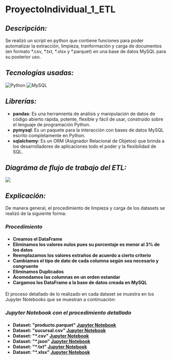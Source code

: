# ProyectoIndividual_1_ETL

## _Descripción:_
Se realizó un script en python que contiene funciones para poder automatizar la extracción, limpieza, tranformación y carga de documentos (en formato *.csv, *.txt, *.xlsx y *.parquet) en una base de datos MySQL para su posterior uso.

## _Tecnologías usadas:_
![Python](https://img.shields.io/badge/Python-FFD43B?style=for-the-badge&logo=python&logoColor=blue)
![MySQL](https://img.shields.io/badge/MySQL-005C84?style=for-the-badge&logo=mysql&logoColor=white)

## _Librerías:_
<ul>
    <li><strong>pandas</strong>: Es una herramienta de análisis y manipulación de datos de código abierto rápida, potente, flexible y fácil de usar, construido sobre el lenguaje de programación Python.</li>
    <li><strong>pymysql</strong>: Es un paquete para la interacción con bases de datos MySQL escrito completamente en Python.</li>
    <li><strong>sqlalchemy</strong>: Es un ORM (Asignador Relacional de Objetos) que brinda a los desarrolladores de aplicaciones todo el poder y la flexibilidad de SQL.</li>
</ul>

## _Diagráma de flujo de trabajo del ETL:_
<img src="/src_appCDT/DDF.png">

## _Explicación:_
De manera general, el procedimiento de limpieza y carga de los datasets se realizó de la siguiente forma:

<h3>
  <i>Procedimiento</i>
  <h4>
    <ul>
      <li><strong>Creamos el DataFrame</strong></li>
      <li><strong>Eliminamos los valores nulos pues su porcentaje es menor al 3% de los datos</strong></li>
      <li><strong>Reemplazamos los valores extraños de acuerdo a cierto criterio</strong></li>
      <li><strong>Cambiamos el tipo de dato de cada columna según sea necesario y congruente</strong></li>
      <li><strong>Eliminamos Duplicados</strong></li>
      <li><strong>Acomodamos las columnas en un orden estandar</strong></li>
      <li><strong>Cargamos los DataFrame a la base de datos creada en MySQL</strong></li>
    </ul>
   <h4>
</h3>

El proceso detallado de lo realizado en cada dataset se muestra en los Jupyter Notebooks que se muestran a continuación:

<h3>
  <i>Jupyter Notebook con el procedimiento detallado</i>
  <h4>
    <ul>
      <li>
        <strong>Dataset: "producto.parquet"</strong>
        <a href="https://github.com/JozCrzBrgn/ProyectoIndividual_1_ETL/blob/main/Producto.ipynb">Jupyter Notebook</a>
      </li>
      <li>
        <strong>Dataset: "sucursal.csv"</strong> 
        <a href="https://github.com/JozCrzBrgn/ProyectoIndividual_1_ETL/blob/main/Sucursal.ipynb">Jupyter Notebook</a>
      </li>
      <li>
        <strong>Dataset: "*.csv"</strong> 
        <a href="">Jupyter Notebook</a>
      </li>
      <li>
        <strong>Dataset: "*.json"</strong> 
        <a href="">Jupyter Notebook</a>
      </li>
      <li>
        <strong>Dataset: "*.txt"</strong> 
        <a href="">Jupyter Notebook</a>
      </li>
      <li>
        <strong>Dataset: "*.xlsx"</strong> 
        <a href="">Jupyter Notebook</a>
      </li>
    </ul>
   <h4>
</h3>






